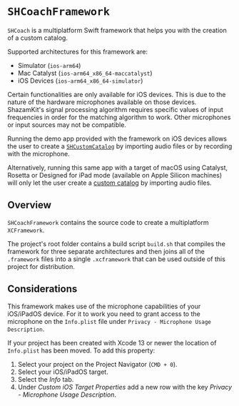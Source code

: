 # ``SHCoachFramework``

`SHCoach` is a multiplatform Swift framework that helps you with the creation of a custom catalog.

Supported architectures for this framework are:

* Simulator (`ios-arm64`)
* Mac Catalyst (`ios-arm64_x86_64-maccatalyst`)
* iOS Devices (`ios-arm64_x86_64-simulator`)

Certain functionalities are only available for iOS devices. This is due to the nature of the hardware microphones available on those devices. ShazamKit's signal processing algorithm requires specific values of input frequencies in order for the matching algorithm to work. Other microphones or input sources may not be compatible.

Running the demo app provided with the framework on iOS devices allows the user to create a [`SHCustomCatalog`](https://developer.apple.com/documentation/shazamkit/shcustomcatalog) by importing audio files or by recording with the microphone.

Alternatively, running this same app with a target of macOS using Catalyst, Rosetta or Designed for iPad mode (available on Apple Silicon machines) will only let the user create a [custom catalog](https://developer.apple.com/documentation/shazamkit/shcustomcatalog) by importing audio files.

## Overview


`SHCoachFramework` contains the source code to create a multiplatform `XCFramework`.

The project's root folder contains a build script `build.sh` that compiles the framework for three separate architectures and then joins all of the `.framework` files into a single `.xcframework` that can be used outside of this project for distribution.


## Considerations

This framework makes use of the microphone capabilities of your iOS/iPadOS device. For it to work you need to grant access to the microphone on the `Info.plist` file under `Privacy - Microphone Usage Description`.

If your project has been created with Xcode 13 or newer the location of `Info.plist` has been moved. To add this property:

1. Select your project on the Project Navigator (`CMD + 0`).
2. Select your iOS/iPadOS target.
3. Select the *Info* tab.
4. Under *Custom iOS Target Properties* add a new row with the key *Privacy - Microphone Usage Description*.

